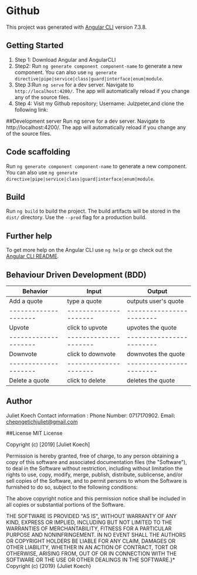# Github

This project was generated with [Angular CLI](https://github.com/angular/angular-cli) version 7.3.8.

## Getting Started

1) Step 1: Download Angular and AngularCLI
2) Step2: Run `ng generate component component-name` to generate a new component. You can also use `ng generate directive|pipe|service|class|guard|interface|enum|module`. 
 3) Step 3:Run `ng serve` for a dev server. Navigate to `http://localhost:4200/`. The app will automatically reload if you change any of the source files.
 4) Step 4: Visit my Github repository; Username: Julzpeter,and clone the following link: 

 ##Development server
 Run ng serve for a dev server. Navigate to http://localhost:4200/. The app will automatically reload if you change any of the source files.



## Code scaffolding

Run `ng generate component component-name` to generate a new component. You can also use `ng generate directive|pipe|service|class|guard|interface|enum|module`.

## Build

Run `ng build` to build the project. The build artifacts will be stored in the `dist/` directory. Use the `--prod` flag for a production build.

## Further help

To get more help on the Angular CLI use `ng help` or go check out the [Angular CLI README](https://github.com/angular/angular-cli/blob/master/README.md).


## Behaviour Driven Development (BDD)

 |   Behavior         |   Input             |  Output                |
 |--------------------|---------------------|------------------------|
 |Add a quote         |  type a quote       |  outputs user's quote  |
 |--------------------|---------------------|------------------------|               
 | Upvote             |  click to upvote    |  upvotes the quote     |
 |--------------------|---------------------|------------------------|
 | Downvote           | click to downvote   |   downvotes the quote  |  
 |--------------------|---------------------|------------------------|
 | Delete  a quote    |  click to delete    | deletes the quote      |

 ## Author
Juliet Koech 
Contact information : Phone Number: 0717170902. Email: chepngetichjuliet@gmail.com

##License
MIT License

Copyright (c) [2019] [Juliet Koech]

Permission is hereby granted, free of charge, to any person obtaining a copy of this software and associated documentation files (the "Software"), to deal in the Software without restriction, including without limitation the rights to use, copy, modify, merge, publish, distribute, sublicense, and/or sell copies of the Software, and to permit persons to whom the Software is furnished to do so, subject to the following conditions:

The above copyright notice and this permission notice shall be included in all copies or substantial portions of the Software.

THE SOFTWARE IS PROVIDED "AS IS", WITHOUT WARRANTY OF ANY KIND, EXPRESS OR IMPLIED, INCLUDING BUT NOT LIMITED TO THE WARRANTIES OF MERCHANTABILITY, FITNESS FOR A PARTICULAR PURPOSE AND NONINFRINGEMENT. IN NO EVENT SHALL THE AUTHORS OR COPYRIGHT HOLDERS BE LIABLE FOR ANY CLAIM, DAMAGES OR OTHER LIABILITY, WHETHER IN AN ACTION OF CONTRACT, TORT OR OTHERWISE, ARISING FROM, OUT OF OR IN CONNECTION WITH THE SOFTWARE OR THE USE OR OTHER DEALINGS IN THE SOFTWARE.}* Copyright (c) {2019} {Juliet Koech}
